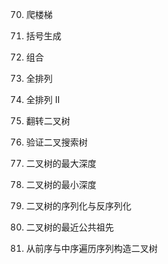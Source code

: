 70. 爬楼梯
22. 括号生成
77. 组合
46. 全排列
47. 全排列 II

226. 翻转二叉树
98. 验证二叉搜索树
104. 二叉树的最大深度
111. 二叉树的最小深度
297. 二叉树的序列化与反序列化
236. 二叉树的最近公共祖先
105. 从前序与中序遍历序列构造二叉树